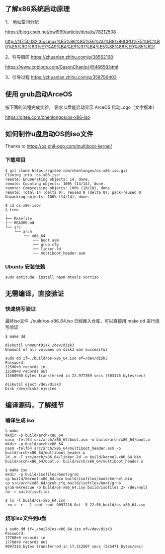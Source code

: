 ## 了解x86系统启动原理
1、 地址空间分配

https://blog.csdn.net/pwl999/article/details/78212508

http://117.50.182.35/Linux%E5%86%85%E6%A0%B8/x86CPU%E5%9C%B0%E5%9D%80%E7%A9%BA%E9%97%B4%E5%88%86%E9%85%8D/

2、引导扇区
https://zhuanlan.zhihu.com/p/38562168

https://www.cnblogs.com/CasonChan/p/4546658.html


3、引导过程 
https://zhuanlan.zhihu.com/p/358796403

## 使用 grub启动ArceOS
按下面的流程完成实验，
要求 U盘能启动显示 ArceOS 启动Logo（文字版本）

https://gitee.com/chenlongos/os-x86-iso

## 如何制作u盘启动OS的iso文件

Thanks to <https://os.phil-opp.com/multiboot-kernel/>

### 下载项目
```
$ git clone https://gitee.com/chenlongos/os-x86-iso.git
Cloning into 'os-x86-iso'...
remote: Enumerating objects: 14, done.
remote: Counting objects: 100% (14/14), done.
remote: Compressing objects: 100% (10/10), done.
remote: Total 14 (delta 0), reused 0 (delta 0), pack-reused 0
Unpacking objects: 100% (14/14), done.

$ cd os-x86-iso/
$ tree
.
├── Makefile
├── README.md
└── src
    └── arch
        └── x86_64
            ├── boot.asm
            ├── grub.cfg
            ├── linker.ld
            └── multiboot_header.asm

```

### Ubuntu 安装依赖
```
sudo aptitude  install nasm mtools xorriso
```

## 无需编译，直接验证

### 快速烧写验证
最终iso文件 ./build/os-x86_64.iso 已经推入仓库，可以直接用 make dd 进行烧写验证

```
$ make dd

diskutil unmountDisk /dev/disk3
Unmount of all volumes on disk3 was successful

sudo dd if=./build/os-x86_64.iso of=/dev/disk3
Password:
22580+0 records in
22580+0 records out
11560960 bytes transferred in 22.977369 secs (503146 bytes/sec)

diskutil eject /dev/disk3
Disk /dev/disk3 ejected

```

## 编译源码，了解细节

### 编译生成 iso
```
$ make
mkdir -p build/arch/x86_64
nasm -felf64 src/arch/x86_64/boot.asm -o build/arch/x86_64/boot.o
mkdir -p build/arch/x86_64
nasm -felf64 src/arch/x86_64/multiboot_header.asm -o build/arch/x86_64/multiboot_header.o
ld -n -T src/arch/x86_64/linker.ld -o build/kernel-x86_64.bin  build/arch/x86_64/boot.o  build/arch/x86_64/multiboot_header.o

$ make iso
mkdir -p build/isofiles/boot/grub
cp build/kernel-x86_64.bin build/isofiles/boot/kernel.bin
cp src/arch/x86_64/grub.cfg build/isofiles/boot/grub
grub-mkrescue -o build/os-x86_64.iso build/isofiles 2> /dev/null
rm -r build/isofiles

$ ls -l build/os-x86_64.iso
-rw-r--r-- 1 root root 9097216 Oct  5 22:56 build/os-x86_64.iso
```

### 烧写iso文件到u盘
```
$ sudo dd if=./build/os-x86_64.iso of=/dev/disk3
Password:
17768+0 records in
17768+0 records out
9097216 bytes transferred in 17.312507 secs (525471 bytes/sec)
```
